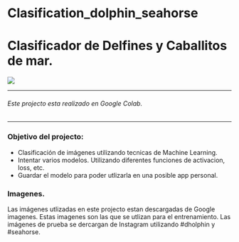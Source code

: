 # Clasification_dolphin_seahorse


# Clasificador de Delfines y Caballitos de mar.

![](https://images.deepai.org/glossary-terms/a1797c56a94c46ea94ecb9c997172a95/deep-learning.jpeg)

------------



###### Este projecto esta realizado en Google Colab.

------------


### Objetivo del projecto:

- Clasificación de imágenes utilizando tecnicas de Machine Learning.
- Intentar varios modelos. Utilizando diferentes funciones de activacion, loss, etc.
- Guardar el modelo para poder utlizarla en una posible app personal.


### Imagenes.

Las imágenes utlizadas en este projecto estan descargadas de Google imagenes. Estas imagenes son las que se utlizan para el entrenamiento. Las imágenes de prueba se dercargan de Instagram utilizando #dholphin y #seahorse.




